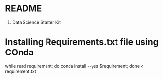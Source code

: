 # README

1. Data Science Starter Kit

# Installing Requirements.txt file using COnda
while read requirement; do conda install --yes $requirement; done < requirement.txt
